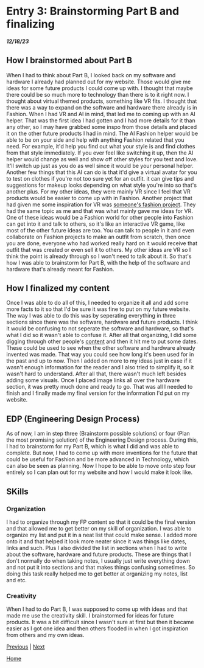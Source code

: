 # Entry 3: Brainstorming Part B and finalizing
##### 12/18/23

## How I brainstormed about Part B
When I had to think about Part B, I looked back on my software and hardware I already had planned out for my website. Those would give me ideas for some future products I could come up with. I thought that maybe there could be so much more to technology than there is to it right now. I thought about virtual themed products, something like VR fits. I thought that there was a way to expand on the software and hardware there already is in Fashion. When I had VR and AI in mind, that led me to coming up with an AI helper. That was the first idea I had gotten and I had more details for it than any other, so I may have grabbed some inspo from those details and placed it on the other future products I had in mind. The AI Fashion helper would be able to be on your side and help with anything Fashion related that you need. For example, it'd help you find out what your style is and find clothes from that style immediately. If you ever feel like switching it up, then the AI helper would change as well and show off other styles for you test and love. It'll switch up just as you do as well since it would be your personal helper. Another few things that this AI can do is that it'd give a virtual avatar for you to test on clothes if you're not too sure yet for an outfit. it can give tips and suggestions for makeup looks depending on what style you're into so that's another plus. For my other ideas, they were mainly VR since I feel that VR products would be easier to come up with in Fashion. Another project that had given me some inspiration for VR was [someone's fashion project](https://bobbyc6231.github.io/sep10-freedom-project/). They had the same topic as me and that was what mainly gave me ideas for VR. One of these ideas would be a Fashion world for other people into Fashion can get into it and talk to others, so it's like an interactive VR game, like most of the other future ideas are too. You can talk to people in it and even collaborate on Fashion projects to make an outfit from scratch, then once you are done, everyone who had worked really hard on it would receive that outfit that was created or even sell it to others. My other ideas are VR so I think the point is already through so I won't need to talk about it. So that's how I was able to brainstorm for Part B, with the help of the software and hardware that's already meant for Fashion.

## How I finalized my content
Once I was able to do all of this, I needed to organize it all and add some more facts to it so that I'd be sure it was fine to put on my future website. The way I was able to do this was by seperating everything in three sections since there was the software, hardware and future products. I think it would be confusing to not seperate the software and hardware, so that's what I did so it wasn't able to confuse it. After all that organizing, I did some digging through other people's [content](https://docs.google.com/document/d/1w025TKLSU0PxNJAaa4OIykkkhQI8gbeYSwAY-GccYrM/preview) and then it hit me to put some dates. These could be used to see when the other software and hardware already invented was made. That way you could see how long it's been used for in the past and up to now. Then I added on more to my ideas just in case if it wasn't enough information for the reader and I also tried to simplify it, so it wasn't hard to understand. After all that, there wasn't much left besides adding some visuals. Once I placed image links all over the hardware section, it was pretty much done and ready to go. That was all I needed to finish and I finally made my final version for the information I'd put on my website.

## EDP (Engineering Design Process)
As of now, I am in step three (Brainstorm possible solutions) or four (Plan the most promising solution) of the Engineering Design process. During this, I had to brainstorm for my Part B, which is what I did and was able to complete. But now, I had to come up with more inventions for the future that could be useful for Fashion and be more advanced in Technology, which can also be seen as planning. Now I hope to be able to move onto step four entirely so I can plan out for my website and how I would make it look like.

## SKills

### Organization
I had to organize through my FP content so that it could be the final version and that allowed me to get better on my skill of organization. I was able to organize my list and put it in a neat list that could make sense. I added more onto it and that helped it look more neater since it was things like dates, links and such. Plus I also divided the list in sections when I had to write about the software, hardware and future products. These are things that I don't normally do when taking notes, I usually just write everything down and not put it into sections and that makes things confusing sometimes. So doing this task really helped me to get better at organizing my notes, list and etc.

### Creativity
When I had to do Part B, I was supposed to come up with ideas and that made me use the creativity skill. I brainstormed for ideas for future products. It was a bit difficult since I wasn't sure at first but then it became easier as I got one idea and then others flooded in when I got inspiration from others and my own ideas. 

[Previous](entry02.md) | [Next](entry04.md)

[Home](../README.md)
